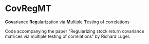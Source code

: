 # CovRegMT 
**Cov**ariance **Reg**ularization via **M**ultiple **T**esting of correlations

Code accompanying the paper "Regularizing stock return covariance matrices via multiple testing of correlations" by Richard Luger.

